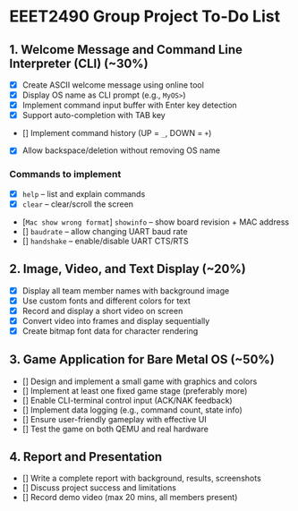 # EEET2490 Group Project To-Do List

## 1. Welcome Message and Command Line Interpreter (CLI) (~30%)
- [x] Create ASCII welcome message using online tool  
- [x] Display OS name as CLI prompt (e.g., `MyOS>`)  
- [x] Implement command input buffer with Enter key detection  
- [x] Support auto-completion with TAB key  
- [] Implement command history (UP = `_`, DOWN = `+`)  
- [x] Allow backspace/deletion without removing OS name  

### Commands to implement
- [x] `help` – list and explain commands  
- [x] `clear` – clear/scroll the screen  
- [`Mac show wrong format`] `showinfo` – show board revision + MAC address  
- [] `baudrate` – allow changing UART baud rate  
- [] `handshake` – enable/disable UART CTS/RTS  

## 2. Image, Video, and Text Display (~20%)
- [x] Display all team member names with background image  
- [x] Use custom fonts and different colors for text  
- [x] Record and display a short video on screen  
- [x] Convert video into frames and display sequentially  
- [x] Create bitmap font data for character rendering  

## 3. Game Application for Bare Metal OS (~50%)
- [] Design and implement a small game with graphics and colors  
- [] Implement at least one fixed game stage (preferably more)  
- [] Enable CLI-terminal control input (ACK/NAK feedback)  
- [] Implement data logging (e.g., command count, state info)  
- [] Ensure user-friendly gameplay with effective UI  
- [] Test the game on both QEMU and real hardware  

## 4. Report and Presentation
- [] Write a complete report with background, results, screenshots  
- [] Discuss project success and limitations  
- [] Record demo video (max 20 mins, all members present)
